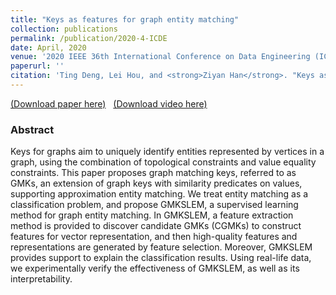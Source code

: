 ```yaml
---
title: "Keys as features for graph entity matching"
collection: publications
permalink: /publication/2020-4-ICDE
date: April, 2020
venue: '2020 IEEE 36th International Conference on Data Engineering (ICDE)'
paperurl: ''
citation: 'Ting Deng, Lei Hou, and <strong>Ziyan Han</strong>. "Keys as features for graph entity matching." 2020 IEEE 36th International Conference on Data Engineering (ICDE). IEEE, 2020.'
---
```

[(Download paper here)](https://philo-vanguard.github.io/files/papers/GMKs-ICDE20.pdf)&nbsp;&nbsp;
[(Download video here)](https://drive.google.com/file/d/1NMIoe59nng5TQZqguwK-TyLvvJLGrEGM/view?usp=sharing)


### Abstract

Keys for graphs aim to uniquely identify entities represented by vertices in a graph, using the combination of topological constraints and value equality constraints. This paper proposes graph matching keys, referred to as GMKs, an extension of graph keys with similarity predicates on values, supporting approximation entity matching. We treat entity matching as a classification problem, and propose GMKSLEM, a supervised learning method for graph entity matching. In GMKSLEM, a feature extraction method is provided to discover candidate GMKs (CGMKs) to construct features for vector representation, and then high-quality features and representations are generated by feature selection. Moreover, GMKSLEM provides support to explain the classification results. Using real-life data, we experimentally verify the effectiveness of GMKSLEM, as well as its interpretability.
